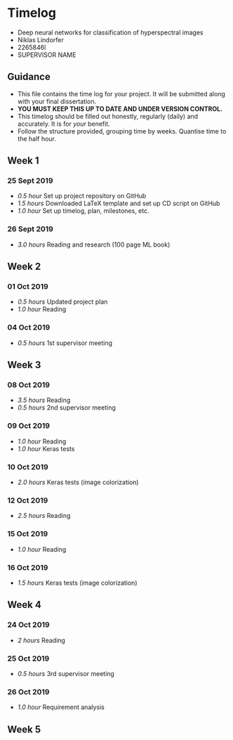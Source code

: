 # Timelog

* Deep neural networks for classification of hyperspectral images
* Niklas Lindorfer
* 2265846l
* SUPERVISOR NAME

## Guidance

* This file contains the time log for your project. It will be submitted along with your final dissertation.
* **YOU MUST KEEP THIS UP TO DATE AND UNDER VERSION CONTROL.**
* This timelog should be filled out honestly, regularly (daily) and accurately. It is for *your* benefit.
* Follow the structure provided, grouping time by weeks.  Quantise time to the half hour.

## Week 1

### 25 Sept 2019

* *0.5 hour* Set up project repository on GitHub
* *1.5 hours* Downloaded LaTeX template and set up CD script on GitHub
* *1.0 hour* Set up timelog, plan, milestones, etc.

### 26 Sept 2019
* *3.0 hours* Reading and research (100 page ML book)


## Week 2

### 01 Oct 2019
* *0.5 hours* Updated project plan
* *1.0 hour* Reading

### 04 Oct 2019
* *0.5 hours* 1st supervisor meeting


## Week 3

### 08 Oct 2019
* *3.5 hours* Reading
* *0.5 hours* 2nd supervisor meeting

### 09 Oct 2019
* *1.0 hour* Reading
* *1.0 hour* Keras tests

### 10 Oct 2019
* *2.0 hours* Keras tests (image colorization)

### 12 Oct 2019
* *2.5 hours* Reading

### 15 Oct 2019
* *1.0 hour* Reading

### 16 Oct 2019
* *1.5 hours* Keras tests (image colorization)

## Week 4

### 24 Oct 2019
* *2 hours* Reading

### 25 Oct 2019
* *0.5 hours* 3rd supervisor meeting

### 26 Oct 2019
* *1.0 hour* Requirement analysis

## Week 5